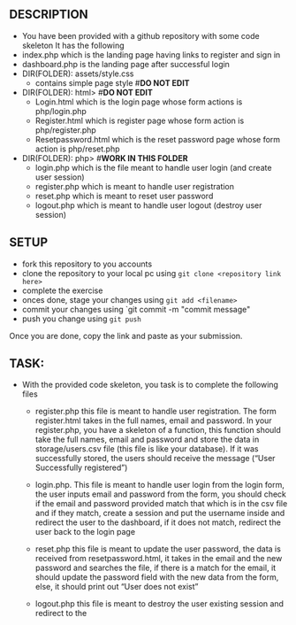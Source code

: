 ## DESCRIPTION

- You have been provided with a github repository with some code skeleton
  It has the following
- index.php which is the landing page having links to register and sign in
- dashboard.php is the landing page after successful login
- DIR(FOLDER): assets/style.css
  - contains simple page style #<b>DO NOT EDIT</b>
- DIR(FOLDER): html> #<b>DO NOT EDIT</b>
  - Login.html which is the login page whose form actions is php/login.php
  - Register.html which is register page whose form action is php/register.php
  - Resetpassword.html which is the reset password page whose form action is php/reset.php
- DIR(FOLDER): php> #<b>WORK IN THIS FOLDER</b>
  - login.php which is the file meant to handle user login (and create user session)
  - register.php which is meant to handle user registration
  - reset.php which is meant to reset user password
  - logout.php which is meant to handle user logout (destroy user session)

## SETUP

- fork this repository to you accounts
- clone the repository to your local pc using `git clone <repository link here>`
- complete the exercise
- onces done, stage your changes using `git add <filename>`
- commit your changes using `git commit -m "commit message"
- push you change using `git push`

Once you are done, copy the link and paste as your submission.

## TASK:

- With the provided code skeleton, you task is to complete the following files
  - register.php this file is meant to handle user registration. The form register.html takes in the full names, email and password. In your register.php, you have a skeleton of a function, this function should take the full names, email and password and store the data in storage/users.csv file (this file is like your database). If it was successfully stored, the users should receive the message (“User Successfully registered”)



  - login.php. This file is meant to handle user login from the login form, the user inputs email and password from the form, you should check if the email and password provided match that which is in the csv file and if they match, create a session and put the username inside and redirect the user to the dashboard, if it does not match, redirect the user back to the login page


  - reset.php this file is meant to update the user password, the data is received from resetpassword.html, it takes in the email and the new password and searches the file, if there is a match for the email, it should update the password field with the new data from the form, else, it should print out “User does not exist”

  
  - logout.php this file is meant to destroy the user existing session and redirect to the
